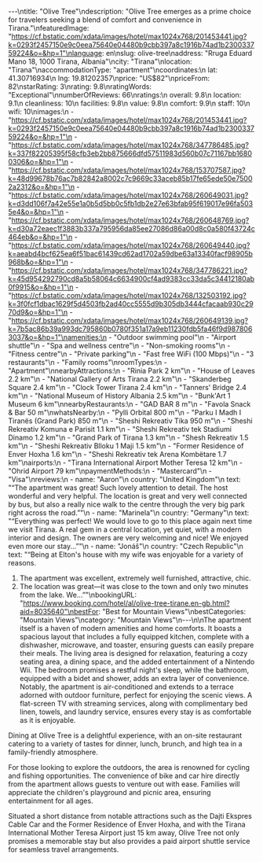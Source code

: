 ---\ntitle: "Olive Tree"\ndescription: "Olive Tree emerges as a prime choice for travelers seeking a blend of comfort and convenience in Tirana."\nfeaturedImage: "https://cf.bstatic.com/xdata/images/hotel/max1024x768/201453441.jpg?k=0293f2457150e9c0eea75640e04480b9cbb397a8c1916b74ad1b230033759224&o=&hp=1"\nlanguage: en\nslug: olive-tree\naddress: "Rruga Eduard Mano 18, 1000 Tirana, Albania"\ncity: "Tirana"\nlocation: "Tirana"\naccommodationType: "apartment"\ncoordinates:\n  lat: 41.30716934\n  lng: 19.81202357\nprice: "US$82"\npriceFrom: 82\nstarRating: 3\nrating: 9.8\nratingWords: "Exceptional"\nnumberOfReviews: 66\nratings:\n  overall: 9.8\n  location: 9.1\n  cleanliness: 10\n  facilities: 9.8\n  value: 9.8\n  comfort: 9.9\n  staff: 10\n  wifi: 10\nimages:\n  - "https://cf.bstatic.com/xdata/images/hotel/max1024x768/201453441.jpg?k=0293f2457150e9c0eea75640e04480b9cbb397a8c1916b74ad1b230033759224&o=&hp=1"\n  - "https://cf.bstatic.com/xdata/images/hotel/max1024x768/347786485.jpg?k=337f82205395f58cfb3eb2bb875666dfd57511983d560b07c71167bb16800306&o=&hp=1"\n  - "https://cf.bstatic.com/xdata/images/hotel/max1024x768/153707587.jpg?k=48d99678b76ac7b82842a8002c7c9669c33aceb85b17fe65ede50e75002a2312&o=&hp=1"\n  - "https://cf.bstatic.com/xdata/images/hotel/max1024x768/260649031.jpg?k=d3dd106f7a42e55e1a0b5d5bb0c5fb1db2e27e63bfab95f619017e96fa5035e4&o=&hp=1"\n  - "https://cf.bstatic.com/xdata/images/hotel/max1024x768/260648769.jpg?k=d30a72eaec1f3883b337a795956da85ee27086d86a00d8c0a580f43724c464eb&o=&hp=1"\n  - "https://cf.bstatic.com/xdata/images/hotel/max1024x768/260649440.jpg?k=aeabd4bcf625ea6f51bac61439cd62ad1702a59dbe63a13340facf98905b968b&o=&hp=1"\n  - "https://cf.bstatic.com/xdata/images/hotel/max1024x768/347786221.jpg?k=45d954292790cd8a5b58064c6634900cf4ad9383cc33da5c34412180ab0f9915&o=&hp=1"\n  - "https://cf.bstatic.com/xdata/images/hotel/max1024x768/132503192.jpg?k=3f0fcf1dbac1629f5d4503fb2ad40cc5555d9b305db3444cfacaab930c2970d9&o=&hp=1"\n  - "https://cf.bstatic.com/xdata/images/hotel/max1024x768/260649139.jpg?k=7b5ac86b39a993dc795860b0780f351a17a9eb11230fdb5fa46f9d9878063037&o=&hp=1"\namenities:\n  - "Outdoor swimming pool"\n  - "Airport shuttle"\n  - "Spa and wellness centre"\n  - "Non-smoking rooms"\n  - "Fitness centre"\n  - "Private parking"\n  - "Fast free WiFi (100 Mbps)"\n  - "3 restaurants"\n  - "Family rooms"\nroomTypes:\n  - "Apartment"\nnearbyAttractions:\n  - "Rinia Park 2 km"\n  - "House of Leaves 2.2 km"\n  - "National Gallery of Arts Tirana 2.2 km"\n  - "Skanderbeg Square 2.4 km"\n  - "Clock Tower Tirana 2.4 km"\n  - "Tanners' Bridge 2.4 km"\n  - "National Museum of History Albania 2.5 km"\n  - "Bunk'Art 1 Museum 6 km"\nnearbyRestaurants:\n  - "GAD BAR 8 m"\n  - "Favola Snack & Bar 50 m"\nwhatsNearby:\n  - "Pylli Orbital 800 m"\n  - "Parku I Madh I Tiranës (Grand Park) 850 m"\n  - "Sheshi Rekreativ Tika 950 m"\n  - "Sheshi Rekreativ Komuna e Parisit 1.1 km"\n  - "Sheshi Rekreativ tek Stadiumi Dinamo 1.2 km"\n  - "Grand Park of Tirana 1.3 km"\n  - "Shesh Rekreativ 1.5 km"\n  - "Sheshi Rekreativ Blloku 1 Maji 1.5 km"\n  - "Former Residence of Enver Hoxha 1.6 km"\n  - "Sheshi Rekreativ tek Arena Kombëtare 1.7 km"\nairports:\n  - "Tirana International Airport Mother Teresa 12 km"\n  - "Ohrid Airport 79 km"\npaymentMethods:\n  - "Mastercard"\n  - "Visa"\nreviews:\n  - name: "Aaron"\n    country: "United Kingdom"\n    text: "“The apartment was great! Such lovely attention to detail. The host wonderful and very helpful.
The location is great and very well connected by bus, but also a really nice walk to the centre through the very big park right across the road.”"\n  - name: "Marinela"\n    country: "Germany"\n    text: "“Everything was perfect! We would love to go to this place again next time we visit Tirana. A real gem in a central location, yet quiet, with a modern interior and design. The owners are very welcoming and nice! We enjoyed even more our stay...”"\n  - name: "Jonáš"\n    country: "Czech Republic"\n    text: "“Being at Elton's house with my wife was enjoyable for a variety of reasons.
1. The apartment was excellent, extremely well furnished, attractive, chic.
2. The location was great—it was close to the town and only two minutes from the lake. We...”"\nbookingURL: "https://www.booking.com/hotel/al/olive-tree-tirane.en-gb.html?aid=8035640"\nbestFor: "Best for Mountain Views"\nbestCategories: "Mountain Views"\ncategory: "Mountain Views"\n---\n\nThe apartment itself is a haven of modern amenities and home comforts. It boasts a spacious layout that includes a fully equipped kitchen, complete with a dishwasher, microwave, and toaster, ensuring guests can easily prepare their meals. The living area is designed for relaxation, featuring a cozy seating area, a dining space, and the added entertainment of a Nintendo Wii. The bedroom promises a restful night's sleep, while the bathroom, equipped with a bidet and shower, adds an extra layer of convenience. Notably, the apartment is air-conditioned and extends to a terrace adorned with outdoor furniture, perfect for enjoying the scenic views. A flat-screen TV with streaming services, along with complimentary bed linen, towels, and laundry service, ensures every stay is as comfortable as it is enjoyable.

Dining at Olive Tree is a delightful experience, with an on-site restaurant catering to a variety of tastes for dinner, lunch, brunch, and high tea in a family-friendly atmosphere.

For those looking to explore the outdoors, the area is renowned for cycling and fishing opportunities. The convenience of bike and car hire directly from the apartment allows guests to venture out with ease. Families will appreciate the children's playground and picnic area, ensuring entertainment for all ages.

Situated a short distance from notable attractions such as the Dajti Ekspres Cable Car and the Former Residence of Enver Hoxha, and with the Tirana International Mother Teresa Airport just 15 km away, Olive Tree not only promises a memorable stay but also provides a paid airport shuttle service for seamless travel arrangements.